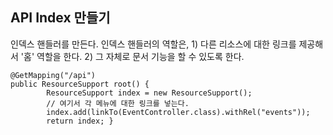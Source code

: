 ## API Index 만들기
인덱스 핸들러를 만든다.
인덱스 핸들러의 역할은, 1) 다른 리소스에 대한 링크를 제공해서 '홈' 역할을 한다. 2) 그 자체로 문서 기능을 할 수 있도록 한다.
```
@GetMapping("/api") 
public ResourceSupport root() { 
        ResourceSupport index = new ResourceSupport(); 
        // 여기서 각 메뉴에 대한 링크를 넣는다.
        index.add(linkTo(EventController.class).withRel("events")); 
        return index; } 
```